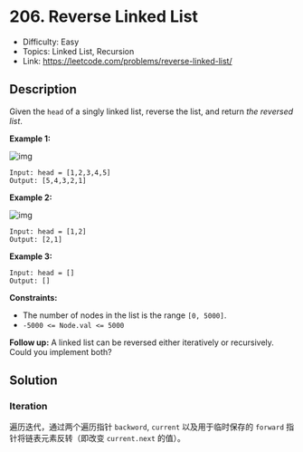 # 206. Reverse Linked List

- Difficulty: Easy
- Topics: Linked List, Recursion
- Link: https://leetcode.com/problems/reverse-linked-list/

## Description

Given the `head` of a singly linked list, reverse the list, and return _the reversed list_.

**Example 1:**

![img](https://assets.leetcode.com/uploads/2021/02/19/rev1ex1.jpg)

```
Input: head = [1,2,3,4,5]
Output: [5,4,3,2,1]
```

**Example 2:**

![img](https://assets.leetcode.com/uploads/2021/02/19/rev1ex2.jpg)

```
Input: head = [1,2]
Output: [2,1]
```

**Example 3:**

```
Input: head = []
Output: []
```

**Constraints:**

- The number of nodes in the list is the range `[0, 5000]`.
- `-5000 <= Node.val <= 5000`

**Follow up:** A linked list can be reversed either iteratively or recursively. Could you implement both?

## Solution

### Iteration

遍历迭代，通过两个遍历指针 `backword`, `current` 以及用于临时保存的 `forward` 指针将链表元素反转（即改变 `current.next` 的值）。
